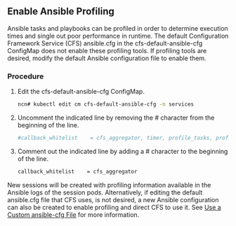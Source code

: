 ## Enable Ansible Profiling

Ansible tasks and playbooks can be profiled in order to determine execution times and single out poor performance in runtime. The default Configuration Framework Service \(CFS\) ansible.cfg in the cfs-default-ansible-cfg ConfigMap does not enable these profiling tools. If profiling tools are desired, modify the default Ansible configuration file to enable them.

### Procedure

1.  Edit the cfs-default-ansible-cfg ConfigMap.

    ```bash
    ncn# kubectl edit cm cfs-default-ansible-cfg -n services
    ```

2.  Uncomment the indicated line by removing the \# character from the beginning of the line.

    ```bash
    #callback_whitelist    = cfs_aggregator, timer, profile_tasks, profile_roles
    ```

3.  Comment out the indicated line by adding a \# character to the beginning of the line.

    ```bash
    callback_whitelist    = cfs_aggregator
    ```


New sessions will be created with profiling information available in the Ansible logs of the session pods. Alternatively, if editing the default ansible.cfg file that CFS uses, is not desired, a new Ansible configuration can also be created to enable profiling and direct CFS to use it. See [Use a Custom ansible-cfg File](Use_a_Custom_ansible-cfg_File.md) for more information.



